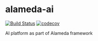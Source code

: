 # alameda-ai

[![Build Status](https://jenkins-alameda.okd.federator.ai/job/alameda/job/alameda-alameda-ai-pipeline/badge/icon)](https://jenkins-alameda.okd.federator.ai/blue/organizations/jenkins/alameda-ai/activity)
[![codecov](https://codecov.io/gh/containers-ai/alameda-ai/branch/master/graph/badge.svg)](https://codecov.io/gh/containers-ai/alameda-ai)

AI platform as part of Alameda framework
